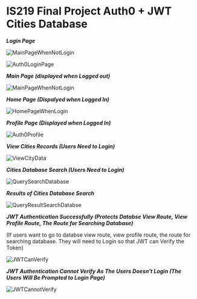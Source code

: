 # IS219 Final Project Auth0 + JWT Cities Database

***Login Page***

![MainPageWhenNotLogin](https://user-images.githubusercontent.com/58453686/117754038-29ada000-b1df-11eb-9325-b1a6a0bb3e22.PNG)

![Auth0LoginPage](https://user-images.githubusercontent.com/58453686/117754049-316d4480-b1df-11eb-85c3-1fb4fcc76560.PNG)


***Main Page (displayed when Logged out)***

![MainPageWhenNotLogin](https://user-images.githubusercontent.com/58453686/117754075-3e8a3380-b1df-11eb-82c5-cf1e8fcae387.PNG)


***Home Page (Dispalyed when Logged In)***

![HomePageWhenLogin](https://user-images.githubusercontent.com/58453686/117754089-45b14180-b1df-11eb-8817-be896f48e458.PNG)


***Profile Page (Displayed when Logged In)***

![Auth0Profile](https://user-images.githubusercontent.com/58453686/117754111-4e097c80-b1df-11eb-9605-49b576d0fcf9.PNG)


***View Cities Records (Users Need to Login)***

![ViewCityData](https://user-images.githubusercontent.com/58453686/117754175-74c7b300-b1df-11eb-9e48-9388f560a722.PNG)


***Cities Database Search (Users Need to Login)***

![QuerySearchDatabase](https://user-images.githubusercontent.com/58453686/117754267-9a54bc80-b1df-11eb-9cc2-b85d834f7a85.PNG)


***Results of Cities Database Search***

![QueryResultSearchDatabse](https://user-images.githubusercontent.com/58453686/117754311-b22c4080-b1df-11eb-9267-15904ea91993.PNG)


***JWT Authentication Successfully (Protects Databse View Route, View Profile Route, The Route for Searching Database)***

(If users want to go to databse view route, view profile route, the route for searching database. They will need to Login so that JWT can Verify the Token)

![JWTCanVerify](https://user-images.githubusercontent.com/58453686/117754816-b9078300-b1e0-11eb-824c-1b7df5c985df.PNG)


***JWT Authentication Cannot Verify As The Users Doesn't Login (The Users Will Be Prompted to Login Page)***

![JWTCannotVerify](https://user-images.githubusercontent.com/58453686/117754945-f4a24d00-b1e0-11eb-8ae9-61d12e6c78fb.PNG)





